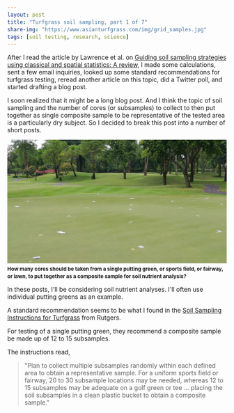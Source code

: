 ```yaml
---
layout: post
title: "Turfgrass soil sampling, part 1 of 7"
share-img: "https://www.asianturfgrass.com/img/grid_samples.jpg"
tags: [soil testing, research, science]
---
```


After I read the article by Lawrence et al. on [Guiding soil sampling strategies using classical and spatial
statistics: A review](https://dx.doi.org/10.1002/agj2.20048), I made some calculations, sent a few email inquiries, looked up some standard recommendations for turfgrass testing, reread another article on this topic, did a Twitter poll, and started drafting a blog post.

I soon realized that it might be a long blog post. And I think the topic of soil sampling and the number of cores (or subsamples) to collect to then put together as single composite sample to be representative of the tested area is a particularly dry subject. So I decided to break this post into a number of short posts.

![multiple cores taken for soil sampling on a single green](/img/grid_samples.jpg)
<small><strong>How many cores should be taken from a single putting green, or sports field, or fairway, or lawn, to put together as a composite sample for soil nutrient analysis?</strong></small>

In these posts, I'll be considering soil nutrient analyses. I'll often use individual putting greens as an example. 

A standard recommendation seems to be what I found in the [Soil Sampling Instructions for Turfgrass](https://njaes.rutgers.edu/soil-testing-lab/pdfs/sport/Golf_and_Sports_Turfgrass_-_Soil_Sampling_Instructions.pdf) from Rutgers.

For testing of a single putting green, they recommend a composite sample be made up of 12 to 15 subsamples.

The instructions read, 

> "Plan to collect multiple subsamples randomly within each defined area to obtain a representative sample. For a uniform sports field or fairway, 20 to 30 subsample locations may be needed, whereas 12 to 15 subsamples may be adequate on a golf green or tee ... placing the soil subsamples in a clean plastic bucket to obtain a composite sample."
